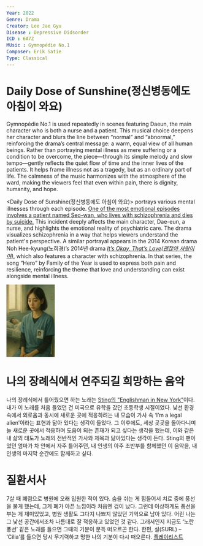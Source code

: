 ```yaml
---
Year: 2022
Genre: Drama
Creator: Lee Jae Gyu
Disease : Depressive Didsorder
ICD : 6A7Z
MUsic : Gymnopédie No.1
Composer: Erik Satie
Type: Classical
---
```


#  Daily Dose of Sunshine(정신병동에도 아침이 와요)

Gymnopédie No.1 is used repeatedly in scenes featuring Daeun, the main character who is both a nurse and a patient. This musical choice deepens her character and blurs the line between “normal” and “abnormal,” reinforcing the drama’s central message: a warm, equal view of all human beings. Rather than portraying mental illness as mere suffering or a condition to be overcome, the piece—through its simple melody and slow tempo—gently reflects the quiet flow of time and the inner lives of the patients. It helps frame illness not as a tragedy, but as an ordinary part of life. The calmness of the music harmonizes with the atmosphere of the ward, making the viewers feel that even within pain, there is dignity, humanity, and hope.

<Daily Dose of Sunshine(정신병동에도 아침이 와요)> portrays various mental illnesses through each episode. [One of the most emotional episodes involves a patient named Seo-wan, who lives with schizophrenia and dies by suicide.](https://youtube.com/shorts/VPtll1tR1i4?si=kgkbocOZLH1ztQUa) This incident deeply affects the main character, Dae-eun, a nurse, and highlights the emotional reality of psychiatric care. The drama visualizes schizophrenia in a way that helps viewers understand the patient's perspective. A similar portrayal appears in the 2014 Korean drama Noh Hee-kyung(노희경)’s 2014년 drama [*It’s Okay, That’s Love(괜찮아 사랑이야)*](yoon_sooim.md), which also features a character with schizophrenia. In that series, the song “Hero” by Family of the Year is used to express both pain and resilience, reinforcing the theme that love and understanding can exist alongside mental illness.

<img src="./yoon_soi_img.png" alt="image depicting Depressive Didsorder" style="width:25%;" />


# 나의 장례식에서 연주되길 희망하는 음악

나의 장례식에서 틀어줬으면 하는 노래는 [Sting의 "Englishman in New York”](https://youtu.be/d27gTrPPAyk?si=noqYcBemUODbEahD )이다. 내가 이 노래를 처음 들었던 건 미국으로 유학을 갔던 초등학생 시절이었다. 낯선 환경 속에서 외로움과 동시에 새로운 곳에 적응하려는 내 모습이 가사 속 ‘I’m a legal alien’이라는 표현과 닮아 있다는 생각이 들었다. 그 이후에도, 세상 곳곳을 돌아다니며 늘 새로운 곳에서 적응하며 도움이 되는 존재가 되고 싶다는 생각을 했는데, 이와 같은 내 삶의 태도가 노래의 전반적인 가사와 제목과 닮아있다는 생각이 든다.  Sting의 팬이었던 엄마가 차 안에서 자주 틀어주던, 내 인생의 아주 초반부를 함께했던 이 음악을, 내 인생의 마지막 순간에도 함께하고 싶다. 

# 질환서사
7살 때 폐렴으로 병원에 오래 입원한 적이 있다. 숨을 쉬는 게 힘들어서 치료 중에 풍선을 불게 했는데, 그게 폐가 아픈 느낌이라 처음엔 겁이 났다. 그런데 이상하게도 풍선을 부는 게 재미있었고, 병원 생활도 그다지 나쁘지 않았던 기억으로 남아 있다. 어린 나는 그 낯선 공간에서조차 나름대로 잘 적응하고 있었던 것 같다. 그래서인지 지금도 ‘노란 풍선’ 같은 노래를 들으면 그때의 기분이 문득 떠오르곤 한다. 한편, 설(SURL) – ‘Cilia’를 들으면 당시 무기력하고 멍한 나의 기분이 다시 떠오른다. 
[플레이리스트](https://youtube.com/playlist?list=PLFfNyuveWKsYDYI9E5EpAu8YpmFdRqbpv&si=i9tB-ib236znWHMY)
